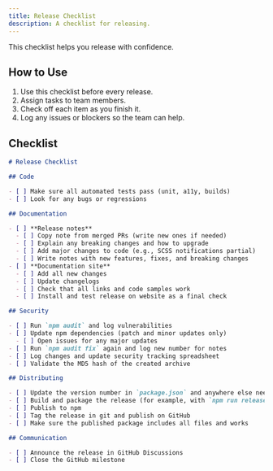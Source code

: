 ```yaml
---
title: Release Checklist
description: A checklist for releasing.
---
```


This checklist helps you release with confidence.

## How to Use

1. Use this checklist before every release.
2. Assign tasks to team members.
3. Check off each item as you finish it.
4. Log any issues or blockers so the team can help.

## Checklist

```md
# Release Checklist

## Code

- [ ] Make sure all automated tests pass (unit, a11y, builds)
- [ ] Look for any bugs or regressions

## Documentation

- [ ] **Release notes**
  - [ ] Copy note from merged PRs (write new ones if needed)
  - [ ] Explain any breaking changes and how to upgrade
  - [ ] Add major changes to code (e.g., SCSS notifications partial)
  - [ ] Write notes with new features, fixes, and breaking changes
- [ ] **Documentation site**
  - [ ] Add all new changes
  - [ ] Update changelogs
  - [ ] Check that all links and code samples work
  - [ ] Install and test release on website as a final check

## Security

- [ ] Run `npm audit` and log vulnerabilities
- [ ] Update npm dependencies (patch and minor updates only)
  - [ ] Open issues for any major updates
- [ ] Run `npm audit fix` again and log new number for notes
- [ ] Log changes and update security tracking spreadsheet
- [ ] Validate the MD5 hash of the created archive

## Distributing

- [ ] Update the version number in `package.json` and anywhere else needed
- [ ] Build and package the release (for example, with `npm run release`)
- [ ] Publish to npm
- [ ] Tag the release in git and publish on GitHub
- [ ] Make sure the published package includes all files and works

## Communication

- [ ] Announce the release in GitHub Discussions
- [ ] Close the GitHub milestone
```
